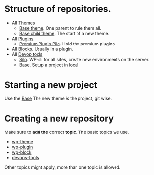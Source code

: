 # Structure of repositories.

- All [Themes][1]
    - [Base theme][2]. One parent to rule them all.
    - [Base child theme][3]. The start of a new theme.
- All [Plugins][4]
  - [Premium Plugin Pile][5]. Hold the premium plugins
- All [Blocks][6]. Usually in a plugin.
- All [Devop tools][7]
  - [Silo][8]. WP-cli for all sites, create new environments on the server.
  - [Base][9]. Setup a project in [local](https://localwp.com/)

# Starting a new project

Use the [Base][9] The new theme _is_ the project, git wise.

# Creating a new repository

Make sure to **add the** correct **topic**. The basic topics we use.

 - [wp-theme][1]
 - [wp-plugin][4]
 - [wp-block][6]
 - [devops-tools][7]

Other topics might apply, more than one topic is allowed. 


[1]: https://github.com/search?q=org%3Awebfundament+topic%3Awp-theme        "All theme repos"
[2]: https://github.com/webfundament/base-theme
[3]: https://github.com/webfundament/base-theme-child
[4]: https://github.com/search?q=org%3Awebfundament+topic%3Awp-plugin       "All Plugin repos"
[5]: https://github.com/webfundament/premium-plugins-pile
[6]: https://github.com/search?q=org%3Awebfundament+topic%3Awp-block        "All Blocks"
[7]: https://github.com/search?q=org%3Awebfundament+topic%3Adevops-tools    "All Devop tools"
[8]: https://github.com/webfundament/base
[9]: https://github.com/webfundament/silo